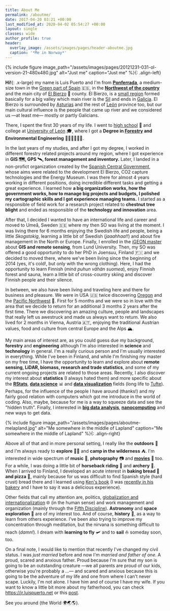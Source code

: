 ```yaml
---
title: About Me
permalink: /aboutme/
date: 2017-04-20 03:21 +00:00
last_modified_at: 2020-04-02 05:54:27 +00:00
layout: single
classes: wide
author_profile: true
header:
  overlay_image: /assets/images/pages/header-aboutme.jpg
  caption: '*Me in Norway*'
---
```

{% include figure image_path="/assets/images/pages/20121231-031-ol-version-21-480x480.jpg" alt="Just me" caption="Just me" %}{: .align-left}

**Hi!**{: .x-large} my name is Luis Puerto and I'm from **[Ponferrada][]**, a medium-size town in the [Green part of Spain][gSp] :es:, in the **[Northwest of the country][NWSpain]** and the main city of [El Bierzo][] :grapes: county. El Bierzo, is a [small region][travel2bierzo] formed basically for a big valley which main river is the [Sil][] and ends in [Galicia][]. El Bierzo is surrounded by [Asturias][] and the rest of [León][] province too, but our main cultural influence is the people that came up river and we considered us —at least me— mostly or partly Galicians. 

There, I spent the first 30 years of my life. I went to [high school][gilycarrasco] :school: and college at [University of León][ULeon] :mortar_board:, where I got a **Degree in [Forestry][] and Environmental Engineering** :evergreen_tree::deciduous_tree::evergreen_tree::deciduous_tree::evergreen_tree::deciduous_tree:.

In the last years of my studies, and after I got my degree, I worked in different forestry related projects around my region, where I got experience in **GIS :world_map:, GPS :artificial_satellite:, forest management and inventory.** Later, I landed in a non-profict organization created by the [Spanish Central Government][government-es], whose aims were related to the development El Bierzo, CO2 capture technologies and the Energy Museum. I was there for almost 4 years working in different positions, doing incredible different tasks and getting a great experience. I learned how **a big organization works, how the government works, how to manage big projects and budgets, I polished my cartographic skills and I got experience managing teams.** I started as a responsible of field work for a research project related to **chestnut tree blight** and ended as responsible of the **technology and innovation** area.

After that, I decided I wanted to have an international life and career and moved to Umeå, Sweden :sweden: where my then SO was living at the moment. I was living there for 6 months enjoying the Swedish life and people, being a little _Skogstokig_, learning a little bit of Swedish (_jaaahhaa!!_) and about fire management in the North or Europe. Finally, I enrolled in the [iGEON master][iGEON] about **GIS and remote sensing**, from Lund University. Then, my SO was offered a good opportunity to do her PhD in Joensuu, Finland :finland: and we decided to moved there, where we've been living since the beginning of 2014 (yes, it's cold!, but only with the wrong clothing). Here, I had the opportunity to learn Finnish (_minä puhun vähän suomea_), enjoy Finnish forest and sauna, learn a little bit of cross-country skiing and discover Finnish people and their silence. 

In between, we also have been living and traveling here and there for business and pleasure. We were in USA :us: twice discovering [Oregon][] and the [Pacific Northwest][] :evergreen_tree:. First for 5 months and we were so in love with the area that we decide to return for an additional 3 months 2 years after the first time. There we discovering an amazing culture, people and landscapes that really left us awestruck and made us always want to return. We also lived for 2 months in Vienna, Austria :austria:, enjoying the traditional Austrian values, food and culture from central Europe and the Alps :mountain_snow:.

My main areas of interest are, as you could guess due my background, **forestry** and **engineering** although I'm also interested in **science** and **technology** in general. I'm a really curious person and I'm usually interested in everything. While I've been in Finland, and while I'm finishing my master on my free time, I have the opportunity to learn and explore about **remote sensing, LiDAR, biomass, research and trade statistics**, and some of my current ongoing projects are related to those areas. Recently, I also discover my interest about **statistics** (I always hated them) and more specific about the **[RStats][]**, **[data science][DataScience]** :bar_chart: and **[data visualization][DataVisu]** fields (long life to [Tufte][]).  Perhaps, for the influence of the people I have around (thanks!) and my fairly good relation with computers which got me introduce in the world of coding. Also, maybe, because for me is a way to squeeze data and see the "hidden truth". Finally, I interested in **[big data analysis][bigdata]**, **[nanocomputing][]** and new ways to get data.

{% include figure image_path="/assets/images/pages/aboutme-melapland.jpg" alt="Me somewhere in the middle of Lapland" caption="Me somewhere in the middle of Lapland"  %}{: .align-right}

Above all of that and in more personal setting, I really like the **outdoors** :sunrise_over_mountains: and I'm always ready to **explore** :man_astronaut: and **camp in the wilderness** :tent:. I'm interested in wide spectrum of **music** :musical_note:, **photography** :camera: and **[movies][]** :movie_camera: too. For a while, I was doing a little bit of **horseback riding** :horse_racing: and **archery** :bow_and_arrow:. When I arrived to Finland, I developed an acute interest in **baking bread :baguette_bread: and pizza** :pizza:, mainly because for us was difficult to find Spanish style (hard crust) bread there and I learned using [Ken's book][Ken'sBook] (I was [recently in his bakery][PhotoBakery] and I have to say it was a delicious experience).

Other fields that call my attention are, politics, [globalization and internationalization][globalization] :globe_with_meridians: (in the human sense) and work management and organization (mainly through the [Fifth Discipline][5Discipline]). **Astronomy** and **space exploration** :telescope: are of my interest too. And of course, **history** :scroll:, as a way to learn from others experience. I've been also trying to improve my concentration through meditation, but the nirvana is something difficult to reach (_damn!_). I dream with **learning to fly** :small_airplane: and to **sail** :boat: someday soon, too.

On a final note, I would like to mention that recently I've changed my civil status. I was _just married_ before and now I'm _married and father of one_. A proud, scared and anxious father. Proud because I'm sure that my son is going to be an outstanding creature —we all parents are proud of our kids, otherwise you're probably a ...— and scared and anxious because this is going to be the adventure of my life and one from where I can't never scape. Luckily, I'm not alone. I have him and of course I have my wife. If you want to know a little bit more about my fatherhood, you can check <https://jr.luispuerto.net> or this [post][].

See you around (the World :earth_africa::earth_asia::earth_americas:).  

[Ponferrada]: https://en.wikipedia.org/wiki/Ponferrada
[gSp]: https://en.wikipedia.org/wiki/Green_Spain
[NWSpain]: https://www.google.com/maps/place/Ponferrada,+Le%C3%B3n,+Spain/@41.9308893,-7.7021,7.93z/data=!4m5!3m4!1s0xd30ba8c4ef7b633:0xdc636ce1ab239060!8m2!3d42.5499958!4d-6.598259?hl=en
[El Bierzo]: https://en.wikipedia.org/wiki/El_Bierzo
[travel2bierzo]: http://elpais.com/elpais/2016/10/07/inenglish/1475851411_631393.html
[Sil]: https://en.wikipedia.org/wiki/Sil_(river)
[Galicia]: https://en.wikipedia.org/wiki/Galicia_(Spain)
[Asturias]: https://en.wikipedia.org/wiki/Asturias
[León]: https://en.wikipedia.org/wiki/Province_of_León
[gilycarrasco]: http://www.iesgilycarrasco.com
[ULeon]: https://www.unileon.es
[Forestry]: https://en.wikipedia.org/wiki/Forestry
[government-es]: https://en.wikipedia.org/wiki/Government_of_Spain
[iGEON]: http://www.igeon.eu
[Oregon]: https://en.wikipedia.org/wiki/Oregon
[Pacific Northwest]: https://en.wikipedia.org/wiki/Pacific_Northwest
[RStats]: https://www.r-project.org
[DataScience]: https://en.wikipedia.org/wiki/Data_science
[DataVisu]: https://en.wikipedia.org/wiki/Data_visualization
[Tufte]: https://www.edwardtufte.com/
[bigdata]: https://en.wikipedia.org/wiki/Big_data
[nanocomputing]: https://en.wikipedia.org/wiki/Nanocomputer
[movies]: http://www.imdb.com/user/ur19338098/ratings?sort=ratings_date%3Adesc&view=detail&start=1
[Ken'sBook]: http://kensartisan.com
[PhotoBakery]: https://www.instagram.com/p/BS6vNqLgML3/
[globalization]: https://en.wikipedia.org/wiki/Globalization
[5Discipline]: https://en.wikipedia.org/wiki/The_Fifth_Discipline
[post]: /blog/2019/12/20/parenthood/
